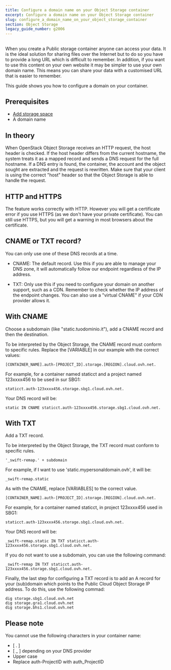 ```yaml
---
title: Configure a domain name on your Object Storage container
excerpt: Configure a domain name on your Object Storage container
slug: configure_a_domain_name_on_your_object_storage_container
section: Object Storage
legacy_guide_number: g2006
---
```



## 
When you create a Public storage container anyone can access your data. It is the ideal solution for sharing files over the Internet but to do so you have to provide a long URL which is difficult to remember. 
In addition, if you want to use this content on your own website it may be simpler to use your own domain name. This means you can share your data with a customised URL that is easier to remember. 

This guide shows you how to configure a domain on your container.


## Prerequisites

- [Add storage space](https://docs.ovh.com/gb/en/storage/pcs/create-container/)
- A domain name




## In theory
When OpenStack Object Storage receives an HTTP request, the host header is checked. If the host header differs from the current hostname, the system treats it as a mapped record and sends a DNS request for the full hostname. 
If a DNS entry is found, the container, the account and the object sought are extracted and the request is rewritten. 
Make sure that your client is using the correct "host" header  so that the Object Storage is able to handle the request.


## HTTP and HTTPS
The feature works correctly with HTTP. However you will get a certificate error if you use HTTPS (as we don't have your private certificate).
You can still use HTTPS, but you will get a warning in most browsers about the certificate.


## CNAME or TXT record?
You can only use one of these DNS records at a time. 


- CNAME: The default record. Use this if you are able to manage your DNS zone, it will automatically follow our endpoint regardless of the IP address. 

- TXT: Only use this if you need to configure your domain on another support, such as a CDN. Remember to check whether the IP address of the endpoint changes. You can also use a "virtual CNAME" if your CDN provider allows it.




## With CNAME
Choose a subdomain (like "static.tuodominio.it"), add a CNAME record and then the destination.

To be interpreted by the Object Storage, the CNAME record must conform to specific rules. Replace the [VARIABLE] in our example with the correct values:


```
[CONTAINER_NAME].auth-[PROJECT_ID].storage.[REGION].cloud.ovh.net.
```


For example, for a container named staticct and a project named 123xxxx456 to be used in sur SBG1:


```
staticct.auth-123xxxx456.storage.sbg1.cloud.ovh.net.
```


Your DNS record will be:


```
static IN CNAME staticct.auth-123xxxx456.storage.sbg1.cloud.ovh.net.
```




## With TXT
Add a TXT record.

To be interpreted by the Object Storage, the TXT record must conform to specific rules.


```
'_swift-remap.' + subdomain
```


For example, if I want to use 'static.mypersonaldomain.ovh', it will be:


```
_swift-remap.static
```


As with the CNAME, replace [VARIABLES] to the correct value. 


```
[CONTAINER_NAME].auth-[PROJECT_ID].storage.[REGION].cloud.ovh.net.
```


For example, for a container named staticct, in project 123xxxx456 used in SBG1:


```
staticct.auth-123xxxx456.storage.sbg1.cloud.ovh.net.
```


Your DNS record will be:


```
_swift-remap.static IN TXT staticct.auth-123xxxx456.storage.sbg1.cloud.ovh.net.
```


If you do not want to use a subdomain, you can use the following command:


```
_swift-remap IN TXT staticct.auth-123xxxx456.storage.sbg1.cloud.ovh.net.
```


Finally, the last step for configuring a TXT record is to add an A record for your (sub)domain which points to the Public Cloud Object Storage IP address. 
To do this, use the following commad:


```
dig storage.sbg1.cloud.ovh.net
dig storage.gra1.cloud.ovh.net
dig storage.bhs1.cloud.ovh.net
```



## Please note
You cannot use the following characters in your container name:


- [ . ]
- [ _ ] depending on your DNS provider
- Upper case
- Replace auth-ProjectID with auth_ProjectID




## 
 

